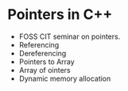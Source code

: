 # Pointers in C++
* FOSS CIT seminar on pointers.
* Referencing
* Dereferencing
* Pointers to Array
* Array of ointers
* Dynamic memory allocation

